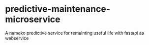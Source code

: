# predictive-maintenance-microservice
A nameko predictive service for remainting useful life with fastapi as webservice
